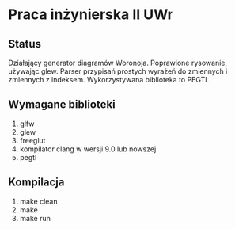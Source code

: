 # Praca inżynierska II UWr

## Status
Działający generator diagramów Woronoja. Poprawione rysowanie, używając glew.
Parser przypisań prostych wyrażeń do zmiennych i zmiennych z indeksem.
Wykorzystywana biblioteka to PEGTL.

## Wymagane biblioteki
1. glfw
2. glew
3. freeglut
4. kompilator clang w wersji 9.0 lub nowszej
5. pegtl
    
## Kompilacja
1. make clean
2. make
3. make run
